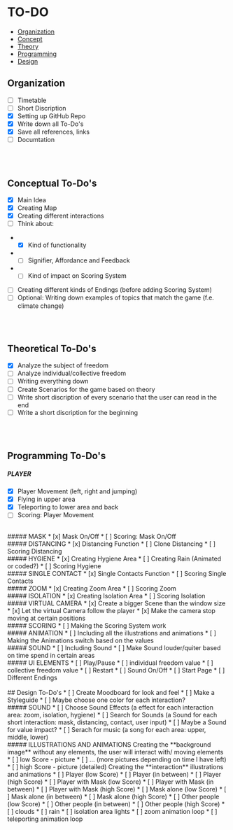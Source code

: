 # TO-DO

- [Organization](#organization)
- [Concept](#conceptual-to-dos)
- [Theory](#theoretical-to-dos)
- [Programming](#programming-to-dos)
- [Design](#design-to-dos)

## Organization
* [ ] Timetable 
* [ ] Short Discription
* [x] Setting up GitHub Repo
* [x] Write down all To-Do's
* [x] Save all references, links
* [ ] Documtation
  
<br><br>
## Conceptual To-Do's

* [x] Main Idea
* [x] Creating Map 
* [x] Creating different interactions
* [ ] Think about:
* * [x] Kind of functionality
* * [ ] Signifier, Affordance and Feedback
* * [ ] Kind of impact on Scoring System
* [ ] Creating different kinds of Endings (before adding Scoring System)
* [ ] Optional: Writing down examples of topics that match the game (f.e. climate change)

<br><br>
## Theoretical To-Do's

* [x] Analyze the subject of freedom
* [ ] Analyze individual/collective freedom
* [ ] Writing everything down
* [ ] Create Scenarios for the game based on theory 
* [ ] Write short discription of every scenario that the user can read in the end
* [ ] Write a short discription for the beginning

<br><br>
## Programming To-Do's
##### PLAYER
* [x] Player Movement (left, right and jumping)
* [x] Flying in upper area
* [x] Teleporting to lower area and back
* [ ] Scoring: Player Movement 
<br> 
##### MASK
* [x] Mask On/Off
* [ ] Scoring: Mask On/Off
<br>
##### DISTANCING 
* [x] Distancing Function
* [ ] Clone Distancing 
* [ ] Scoring Distancing
<br>
##### HYGIENE
* [x] Creating Hygiene Area
* [ ] Creating Rain (Animated or coded?)
* [ ] Scoring Hygiene
<br>
##### SINGLE CONTACT
* [x] Single Contacts Function 
* [ ] Scoring Single Contacts
<br>
##### ZOOM
* [x] Creating Zoom Area
* [ ] Scoring Zoom 
<br>
##### ISOLATION
* [x] Creating Isolation Area
* [ ] Scoring Isolation 
<br>
##### VIRTUAL CAMERA
* [x] Create a bigger Scene than the window size
* [x] Let the virtual Camera follow the player 
* [x] Make the camera stop moving at certain positions
<br> 
##### SCORING
* [ ] Making the Scoring System work
<br>
##### ANIMATION
* [ ] Including all the illustrations and animations
* [ ] Making the Animations switch based on the values 
<br>
##### SOUND
* [ ] Including Sound
* [ ] Make Sound louder/quiter based on time spend in certain areas
<br>
##### UI ELEMENTS
* [ ] Play/Pause
* [ ] individual freedom value
* [ ] collective freedom value
* [ ] Restart
* [ ] Sound On/Off
* [ ] Start Page
* [ ] Different Endings 
<br><br>
## Design To-Do's
* [ ] Create Moodboard for look and feel 
* [ ] Make a Styleguide 
* [ ] Maybe choose one color for each interaction?
<br>
##### SOUND
* [ ] Choose Sound Effects (a effect for each interaction area: zoom, isolation, hygiene)
* [ ] Search for Sounds (a Sound for each short interaction: mask, distancing, contact, user input)
* [ ] Maybe a Sound for value impact?
* [ ] Serach for music (a song for each area: upper, middle, lower)
<br>
##### ILLUSTRATIONS AND ANIMATIONS
Creating the **background image** without any elements, the user will interact with/ moving elements
* [ ] low Score - picture
* [ ] ... (more pictures depending on time I have left)
* [ ] high Score - picture (detailed)
Creating the **interaction** illustrations and animations
* [ ] Player (low Score)
* [ ] Player (in between)
* [ ] Player (high Score)
* [ ] Player with Mask (low Score)
* [ ] Player with Mask (in between)
* [ ] Player with Mask (high Score)
* [ ] Mask alone (low Score)
* [ ] Mask alone (in between)
* [ ] Mask alone (high Score)
* [ ] Other people (low Score)
* [ ] Other people (in between)
* [ ] Other people (high Score)
* [ ] clouds
* [ ] rain
* [ ] isolation area lights
* [ ] zoom animation loop
* [ ] teleporting animation loop

